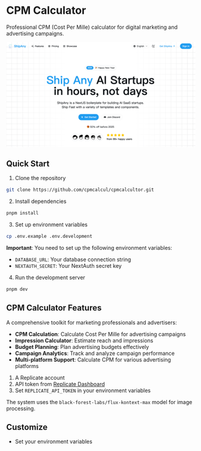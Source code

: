# CPM Calculator

Professional CPM (Cost Per Mille) calculator for digital marketing and advertising campaigns.

![preview](preview.png)

## Quick Start

1. Clone the repository

```bash
git clone https://github.com/cpmcalcul/cpmcalcultor.git
```

2. Install dependencies

```bash
pnpm install
```

3. Set up environment variables

```bash
cp .env.example .env.development
```

**Important**: You need to set up the following environment variables:

- `DATABASE_URL`: Your database connection string
- `NEXTAUTH_SECRET`: Your NextAuth secret key

4. Run the development server

```bash
pnpm dev
```

## CPM Calculator Features

A comprehensive toolkit for marketing professionals and advertisers:

- **CPM Calculation**: Calculate Cost Per Mille for advertising campaigns
- **Impression Calculator**: Estimate reach and impressions
- **Budget Planning**: Plan advertising budgets effectively
- **Campaign Analytics**: Track and analyze campaign performance
- **Multi-platform Support**: Calculate CPM for various advertising platforms

1. A Replicate account
2. API token from [Replicate Dashboard](https://replicate.com/account/api-tokens)
3. Set `REPLICATE_API_TOKEN` in your environment variables

The system uses the `black-forest-labs/flux-kontext-max` model for image processing.

## Customize

- Set your environment variables

```